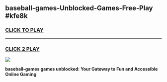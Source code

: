 
## baseball-games-Unblocked-Games-Free-Play #kfe8k
<h3>
<a href="https://us.freeplayer.one?title=baseball-games&ref=9M">CLICK TO PLAY</a></h3>
<hr>

<h3>
<a href="https://us.freeplayer.one?title=baseball-games&ref=9M">CLICK 2 PLAY</a>
  
</h3>

<a href="https://us.freeplayer.one?title=baseball-games&ref=9M"><img src="https://clearcache.store/games.png"></a>


**baseball-games games unblocked: Your Gateway to Fun and Accessible Online Gaming**
